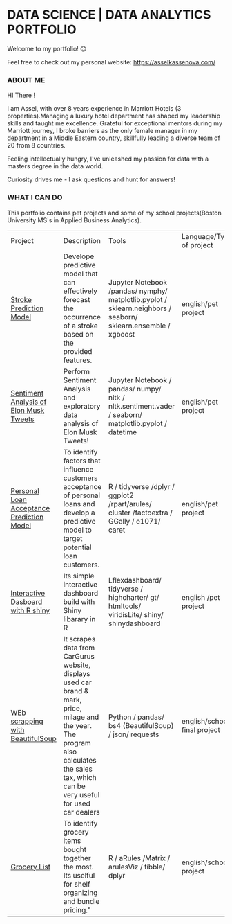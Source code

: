 # DATA SCIENCE | DATA ANALYTICS PORTFOLIO

Welcome to my portfolio! 😊

Feel free to check out my personal website: https://asselkassenova.com/

### ABOUT ME 

HI There ! 

I am Assel, with over 8 years experience in Marriott Hotels (3 properties).Managing a luxury hotel department has shaped my leadership skills and taught me excellence.  Grateful for exceptional mentors during my Marriott journey, I broke barriers as the only female manager in my department in a Middle Eastern country, skillfully leading a diverse team of 20 from 8 countries. 

Feeling intellectually hungry, I've unleashed my passion for data with a masters degree in the data world.

Curiosity drives me - I ask questions and hunt for answers! 

### WHAT I CAN DO 

This portfolio contains pet projects and some of my school projects(Boston University MS's in Applied Business Analytics).

<table width=100% valign=top >
  <tr>
    <td width=25%>Project</td>
    <td>Description</td>
    <td width=20%>Tools</td>
   <td width=20%>Language/Type of project</td>
  </tr>
  
  <tr>
    <td><a href="https://github.com/asselkassenova/data_analyst_portfolio/tree/main/Stroke_prediction">Stroke Prediction Model</a></td>
    <td>Develope predictive model that can effectively forecast the occurrence of a stroke based on the provided features.</td>
    <td>Jupyter Notebook /pandas/ nymphy/ matplotlib.pyplot / sklearn.neighbors / seaborn/ sklearn.ensemble / xgboost </td>
   <td>english/pet project</td>
  </tr>
        
  <tr>
    <td><a href="https://github.com/asselkassenova/data_analyst_portfolio/tree/main/Sentiment_Analysis">Sentiment Analysis of Elon Musk Tweets</a></td>
    <td>Perform Sentiment Analysis and exploratory data analysis  of Elon Musk Tweets! </td>
    <td> Jupyter Notebook / pandas/ numpy/  nltk / nltk.sentiment.vader
/ seaborn/ matplotlib.pyplot / datetime </td>
       <td>english/pet project</td>  
  </tr>
 
 <tr>
    <td><a href="https://github.com/asselkassenova/data_analyst_portfolio/tree/main/R">Personal Loan Acceptance Prediction Model</a></td>
    <td> To identify factors that influence customers acceptance of personal loans and develop a predictive model to target potential loan customers.
 </td>
    <td> R / tidyverse /dplyr / ggplot2 /rpart/arules/ cluster /factoextra / GGally / e1071/ caret</td>
       <td> english/pet project</td>  
  </tr>
 
  <tr>
    <td><a href="https://github.com/asselkassenova/data_analyst_portfolio/tree/main/BU_projects/R_Dashboard">Interactive Dasboard with R shiny </a></td>
    <td>  Its simple interactive dashboard build with Shiny libarary in R </td>
    <td> Lflexdashboard/ tidyverse / highcharter/ gt/ htmltools/ viridisLite/ shiny/ shinydashboard</td>
       <td>english /pet project</td>  
  </tr>
 <tr>
    <td><a href="https://github.com/asselkassenova/data_analyst_portfolio/tree/main/BU_projects/Web_scrapping"> WEb scrapping with BeautifulSoup</a></td>
    <td> It scrapes data from CarGurus website, displays used car brand & mark, price, milage and the year. The program also calculates the sales tax, which can be very useful for used car dealers </td>
    <td> Python / pandas/ bs4 (BeautifulSoup) / json/ requests</td>
       <td>english/school final project</td>  
  </tr>
<tr>
    <td><a href="https://github.com/asselkassenova/data_analyst_portfolio/tree/main/BU_projects/Rules"> Grocery List </a></td>
    <td>To identify grocery items bought together the most. Its uselful for shelf organizing and bundle pricing." </td>
    <td> R / aRules /Matrix / arulesViz / tibble/ dplyr  </td>
       <td>english/school project</td>  
  </tr>


  
  
  













